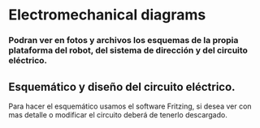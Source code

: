 # Electromechanical diagrams
### Podran ver en fotos y archivos los esquemas de la propia plataforma del robot, del sistema de dirección y del circuito eléctrico.


## Esquemático y diseño del circuito eléctrico.
Para hacer el esquemático usamos el software Fritzing, si desea ver con mas detalle o modificar el circuito deberá de tenerlo descargado.

